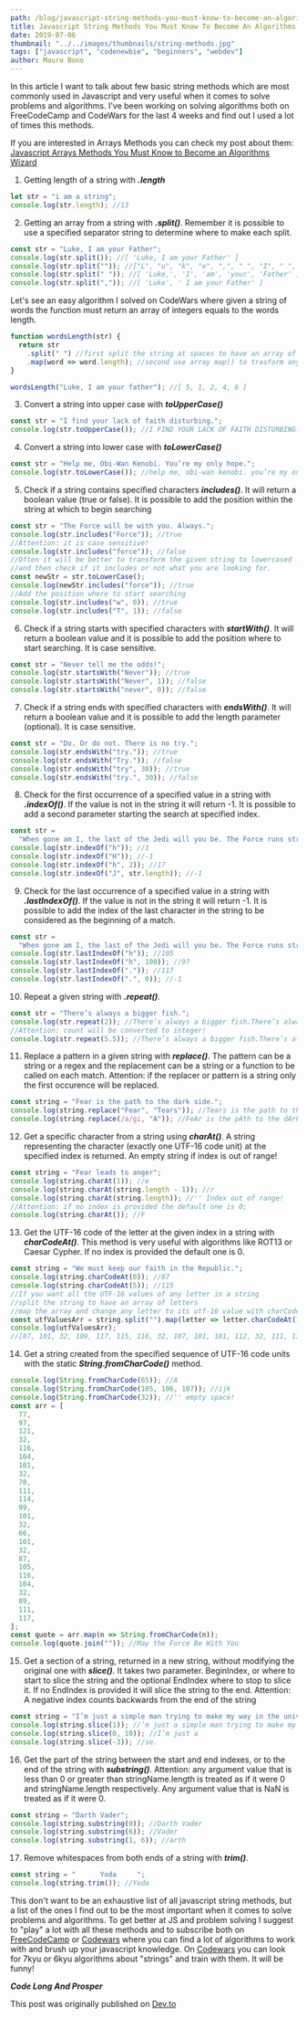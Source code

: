 ```yaml
---
path: /blog/javascript-string-methods-you-must-know-to-become-an-algorithms-wizard
title: Javascript String Methods You Must Know To Become An Algorithms Wizard
date: 2019-07-06
thumbnail: "../../images/thumbnails/string-methods.jpg"
tags: ["javascript", "codenewbie", "beginners", "webdev"]
author: Mauro Bono
---
```


In this article I want to talk about few basic string methods which are most commonly used in Javascript and very useful when it comes to solve problems and algorithms.
I've been working on solving algorithms both on FreeCodeCamp and CodeWars for the last 4 weeks and find out I used a lot of times this methods.

If you are interested in Arrays Methods you can check my post about them:
[Javascript Arrays Methods You Must Know to Become an Algorithms Wizard](https://dev.to/uptheirons78/javascript-arrays-methods-you-must-know-to-become-an-algorithms-wizard-2ec7)

1. Getting length of a string with **_.length_**

```javascript
let str = "i am a string";
console.log(str.length); //13
```

2. Getting an array from a string with **_.split()_**. Remember it is possible to use a specified separator string to determine where to make each split.

```javascript
const str = "Luke, I am your Father";
console.log(str.split()); //[ 'Luke, I am your Father' ]
console.log(str.split("")); //["L", "u", "k", "e", ",", " ", "I", " ", "a", "m", " ", "y", "o", "u", "r", " ", "F", "a", "t", "h", "e", "r"]
console.log(str.split(" ")); //[ 'Luke,', 'I', 'am', 'your', 'Father' ]
console.log(str.split(",")); //[ 'Luke', ' I am your Father' ]
```

Let's see an easy algorithm I solved on CodeWars where given a string of words the function must return an array of integers equals to the words length.

```javascript
function wordsLength(str) {
  return str
    .split(" ") //first split the string at spaces to have an array of words;
    .map(word => word.length); //second use array map() to trasform any array element to its length with .length;
}

wordsLength("Luke, I am your father"); //[ 5, 1, 2, 4, 6 ]
```

3. Convert a string into upper case with **_toUpperCase()_**

```javascript
const str = "I find your lack of faith disturbing.";
console.log(str.toUpperCase()); //I FIND YOUR LACK OF FAITH DISTURBING.
```

4. Convert a string into lower case with **_toLowerCase()_**

```javascript
const str = "Help me, Obi-Wan Kenobi. You’re my only hope.";
console.log(str.toLowerCase()); //help me, obi-wan kenobi. you’re my only hope.
```

5. Check if a string contains specified characters **_includes()_**. It will return a boolean value (true or false). It is possible to add the position within the string at which to begin searching

```javascript
const str = "The Force will be with you. Always.";
console.log(str.includes("Force")); //true
//Attention: it is case sensitive!
console.log(str.includes("force")); //false
//Often it will be better to transform the given string to lowercased
//and then check if it includes or not what you are looking for.
const newStr = str.toLowerCase();
console.log(newStr.includes("force")); //true
//Add the position where to start searching
console.log(str.includes("w", 0)); //true
console.log(str.includes("T", 1)); //false
```

6. Check if a string starts with specified characters with **_startWith()_**. It will return a boolean value and it is possible to add the position where to start searching. It is case sensitive.

```javascript
const str = "Never tell me the odds!";
console.log(str.startsWith("Never")); //true
console.log(str.startsWith("Never", 1)); //false
console.log(str.startsWith("never", 0)); //false
```

7. Check if a string ends with specified characters with **_endsWith()_**. It will return a boolean value and it is possible to add the length parameter (optional). It is case sensitive.

```javascript
const str = "Do. Or do not. There is no try.";
console.log(str.endsWith("try.")); //true
console.log(str.endsWith("Try.")); //false
console.log(str.endsWith("try", 30)); //true
console.log(str.endsWith("try.", 30)); //false
```

8. Check for the first occurrence of a specified value in a string with **_.indexOf()_**. If the value is not in the string it will return -1. It is possible to add a second parameter starting the search at specified index.

```javascript
const str =
  "When gone am I, the last of the Jedi will you be. The Force runs strong in your family. Pass on what you have learned.";
console.log(str.indexOf("h")); //1
console.log(str.indexOf("H")); //-1
console.log(str.indexOf("h", 2)); //17
console.log(str.indexOf("J", str.length)); //-1
```

9. Check for the last occurrence of a specified value in a string with **_.lastIndexOf()_**. If the value is not in the string it will return -1. It is possible to add the index of the last character in the string to be considered as the beginning of a match.

```javascript
const str =
  "When gone am I, the last of the Jedi will you be. The Force runs strong in your family. Pass on what you have learned.";
console.log(str.lastIndexOf("h")); //105
console.log(str.lastIndexOf("h", 100)); //97
console.log(str.lastIndexOf(".")); //117
console.log(str.lastIndexOf(".", 0)); //-1
```

10. Repeat a given string with **_.repeat()_**.

```javascript
const str = "There’s always a bigger fish.";
console.log(str.repeat(2)); //There’s always a bigger fish.There’s always a bigger fish.
//Attention: count will be converted to integer!
console.log(str.repeat(5.5)); //There’s always a bigger fish.There’s always a bigger fish.There’s always a bigger fish.There’s always a bigger fish.There’s always a bigger fish.
```

11. Replace a pattern in a given string with **_replace()_**. The pattern can be a string or a regex and the replacement can be a string or a function to be called on each match. Attention: if the replacer or pattern is a string only the first occurence will be replaced.

```javascript
const string = "Fear is the path to the dark side.";
console.log(string.replace("Fear", "Tears")); //Tears is the path to the dark side.
console.log(string.replace(/a/gi, "A")); //FeAr is the pAth to the dArk side.
```

12. Get a specific character from a string using **_charAt()_**. A string representing the character (exactly one UTF-16 code unit) at the specified index is returned. An empty string if index is out of range!

```javascript
const string = "Fear leads to anger";
console.log(string.charAt(1)); //e
console.log(string.charAt(string.length - 1)); //r
console.log(string.charAt(string.length)); //'' Index out of range!
//Attention: if no index is provided the default one is 0;
console.log(string.charAt()); //F
```

13. Get the UTF-16 code of the letter at the given index in a string with **_charCodeAt()_**. This method is very useful with algorithms like ROT13 or Caesar Cypher. If no index is provided the default one is 0.

```javascript
const string = "We must keep our faith in the Republic.";
console.log(string.charCodeAt(0)); //87
console.log(string.charCodeAt(5)); //115
//If you want all the UTF-16 values of any letter in a string
//split the string to have an array of letters
//map the array and change any letter to its utf-16 value with charCodeAt();
const utfValuesArr = string.split("").map(letter => letter.charCodeAt());
console.log(utfValuesArr);
//[87, 101, 32, 109, 117, 115, 116, 32, 107, 101, 101, 112, 32, 111, 117, 114, 32, 102, 97, 105, 116, 104, 32, 105, 110, 32, 116, 104, 101, 32, 82, 101, 112, 117, 98, 108, 105, 99, 46]
```

14. Get a string created from the specified sequence of UTF-16 code units with the static **_String.fromCharCode()_** method.

```javascript
console.log(String.fromCharCode(65)); //A
console.log(String.fromCharCode(105, 106, 107)); //ijk
console.log(String.fromCharCode(32)); //'' empty space!
const arr = [
  77,
  97,
  121,
  32,
  116,
  104,
  101,
  32,
  70,
  111,
  114,
  99,
  101,
  32,
  66,
  101,
  32,
  87,
  105,
  116,
  104,
  32,
  89,
  111,
  117,
];
const quote = arr.map(n => String.fromCharCode(n));
console.log(quote.join("")); //May the Force Be With You
```

15. Get a section of a string, returned in a new string, without modifying the original one with **_slice()_**.
    It takes two parameter. BeginIndex, or where to start to slice the string and the optional EndIndex where to stop to slice it.
    If no EndIndex is provided it will slice the string to the end. Attention: A negative index counts backwards from the end of the string

```javascript
const string = "I’m just a simple man trying to make my way in the universe.";
console.log(string.slice(1)); //’m just a simple man trying to make my way in the universe.
console.log(string.slice(0, 10)); //I’m just a
console.log(string.slice(-3)); //se.
```

16. Get the part of the string between the start and end indexes, or to the end of the string with **_substring()_**. Attention: any argument value that is less than 0 or greater than stringName.length is treated as if it were 0 and stringName.length respectively. Any argument value that is NaN is treated as if it were 0.

```javascript
const string = "Darth Vader";
console.log(string.substring(0)); //Darth Vader
console.log(string.substring(6)); //Vader
console.log(string.substring(1, 6)); //arth
```

17. Remove whitespaces from both ends of a string with **_trim()_**.

```javascript
const string = "      Yoda     ";
console.log(string.trim()); //Yoda
```

This don't want to be an exhaustive list of all javascript string methods, but a list of the ones I find out to be the most important when it comes to solve problems and algorithms.
To get better at JS and problem solving I suggest to "play" a lot with all these methods and to subscribe both on [FreeCodeCamp](https://www.freecodecamp.org/) or [Codewars](https://www.codewars.com/) where you can find a lot of algorithms to work with and brush up your javascript knowledge.
On [Codewars](https://www.codewars.com/) you can look for 7kyu or 6kyu algorithms about "strings" and train with them. It will be funny!

**_Code Long And Prosper_**

This post was originally published on [Dev.to](https://dev.to/uptheirons78/javascript-string-methods-you-must-know-to-become-an-algorithms-wizard-c84/edit)
